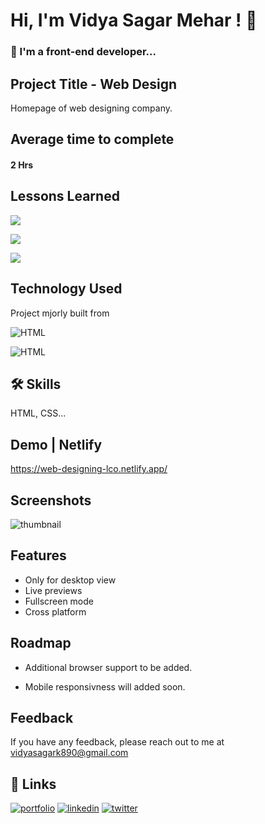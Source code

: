 
# Hi, I'm Vidya Sagar Mehar ! 👋


### 🚀 I'm a front-end developer...



## Project Title - Web Design

Homepage of web designing company.

## Average time to complete
#### 2 Hrs


## Lessons Learned

![](https://img.shields.io/badge/CSS-FLEXBOX-red)

![](https://img.shields.io/badge/CSS-GRID-yellow)

![](https://img.shields.io/badge/CSS-z--index-purple)

## Technology Used

Project mjorly built from

![HTML](https://img.shields.io/badge/First%20tech-Html-brightgreen)

![HTML](https://img.shields.io/badge/SecondTech-CSS-blue)

## 🛠 Skills
HTML, CSS...

## Demo | Netlify
https://web-designing-lco.netlify.app/


## Screenshots
![thumbnail](https://user-images.githubusercontent.com/92782806/183029520-8c9e2d72-e027-4401-abab-6b47df8ed064.png)




## Features

- Only for desktop view
- Live previews
- Fullscreen mode
- Cross platform


## Roadmap

- Additional browser support to be added.

- Mobile responsivness will added soon.

## Feedback

If you have any feedback, please reach out to me at vidyasagark890@gmail.com


## 🔗 Links
[![portfolio](https://img.shields.io/badge/my_portfolio-000?style=for-the-badge&logo=ko-fi&logoColor=white)](https://vidya-sagar-portfolio.netlify.app/)
[![linkedin](https://img.shields.io/badge/linkedin-0A66C2?style=for-the-badge&logo=linkedin&logoColor=white)](https://www.linkedin.com/)
[![twitter](https://img.shields.io/badge/twitter-1DA1F2?style=for-the-badge&logo=twitter&logoColor=white)](https://twitter.com/Cherry_Reyans)

